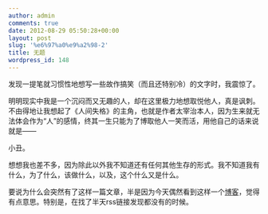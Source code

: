```yaml
---
author: admin
comments: true
date: 2012-08-29 05:50:28+00:00
layout: post
slug: '%e6%97%a0%e9%a2%98-2'
title: 无题
wordpress_id: 148
---
```


发现一提笔就习惯性地想写一些故作搞笑（而且还特别冷）的文字时，我震惊了。





明明现实中我是一个沉闷而又无趣的人，却在这里极力地想取悦他人，真是讽刺。不由得地让我想起了《人间失格》的主角，也就是作者太宰治本人，因为生来就无法体会作为“人”的感情，终其一生只能为了博取他人一笑而活，用他自己的话来说就是——





小丑。





想想我也差不多，因为除此以外我不知道还有任何其他生存的形式。我不知道我有什么，为了什么，该做什么，以及，这个什么又是什么。





要说为什么会突然有了这样一篇文章，半是因为今天偶然看到这样一个[博客](http://blog.liulonnie.net/)，觉得有点意思。特别是，在找了半天rss链接发现都没有的时候。
